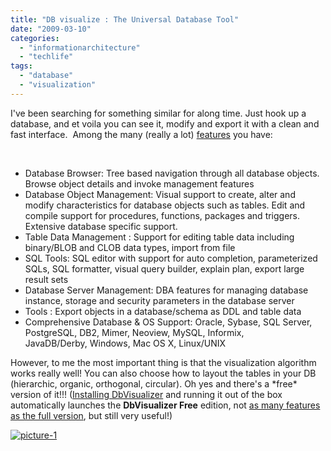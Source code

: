 ```yaml
---
title: "DB visualize : The Universal Database Tool"
date: "2009-03-10"
categories: 
  - "informationarchitecture"
  - "techlife"
tags: 
  - "database"
  - "visualization"
---
```


I've been searching for something similar for along time. Just hook up a database, and et voila you can see it, modify and export it with a clean and fast interface.  Among the many (really a lot) [features](http://www.minq.se/products/dbvis/features/features.jsp?page=tour) you have: 

 

- Database Browser: Tree based navigation through all database objects. Browse object details and invoke management features
- Database Object Management: Visual support to create, alter and modify characteristics for database objects such as tables. Edit and compile support for procedures, functions, packages and triggers. Extensive database specific support.
- Table Data Management : Support for editing table data including binary/BLOB and CLOB data types, import from file
- SQL Tools: SQL editor with support for auto completion, parameterized SQLs, SQL formatter, visual query builder, explain plan, export large result sets
- Database Server Management: DBA features for managing database instance, storage and security parameters in the database server
- Tools : Export objects in a database/schema as DDL and table data
- Comprehensive Database & OS Support: Oracle, Sybase, SQL Server, PostgreSQL, DB2, Mimer, Neoview, MySQL, Informix, JavaDB/Derby, Windows, Mac OS X, Linux/UNIX

However, to me the most important thing is that the visualization algorithm works really well! You can also choose how to layout the tables in your DB (hierarchic, organic, orthogonal, circular). Oh yes and there's a \*free\* version of it!!! ([Installing DbVisualizer](http://www.dbvis.com/products/dbvis/download/install.jsp) and running it out of the box automatically launches the **DbVisualizer Free** edition, not [as many features as the full version](http://www.dbvis.com/products/dbvis/features/features.jsp?page=matrix), but still very useful!)

[![picture-1](/media/static/blog_img/picture-1.jpg "picture-1")](http://www.dbvis.com/products/dbvis/download/install.jsp)
